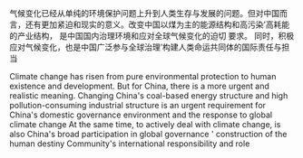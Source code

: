 
气候变化已经从单纯的环境保护问题上升到人类生存与发展的问题。但对中国而言，还有更加紧迫和现实的意义。改变中国以煤为主的能源结构和高污染’高耗能的产业结构， 是中国国内治理环境和应对全球气候变化的迫切 要求。
同时，积极应对气候变化，也是中国广泛参与全球治理’构建人类命运共同体的国际责任与担当

Climate change has risen from pure environmental protection to human existence and development. 
But for China, there is a more urgent and realistic meaning. 
Changing China's coal-based energy structure and high pollution-consuming industrial structure is an urgent requirement for China's domestic governance environment and the response to global climate change
At the same time, to actively deal with climate change, is also China's broad participation in global governance ' construction of the human destiny Community's international responsibility and role


